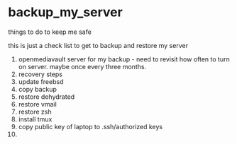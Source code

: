 # backup_my_server
things to do to keep me safe

this is just a check list to get to backup and restore my server
1. openmediavault server for my backup - need to revisit how often to turn on server. maybe once every three months.
2. recovery steps
  1. update freebsd
  2. copy backup
  3. restore dehydrated
  4. restore vmail
  5. restore zsh
  6. install tmux
  7. copy public key of laptop to .ssh/authorized keys
3.
